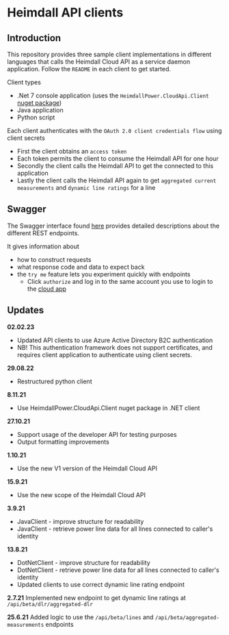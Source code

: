# Heimdall API clients

## Introduction

This repository provides three sample client implementations in different languages that calls the Heimdall Cloud API as a service daemon application. Follow the `README` in each client to get started.

Client types
* .Net 7 console application (uses the `HeimdallPower.CloudApi.Client` [nuget package](https://www.nuget.org/packages/HeimdallPower.CloudApi.Client/))
* Java application
* Python script

Each client authenticates with the `OAuth 2.0 client credentials flow` using client secrets
* First the client obtains an `access token`
* Each token permits the client to consume the Heimdall API for one hour
* Secondly the client calls the Heimdall API to get the connected to this application
* Lastly the client calls the Heimdall API again to get `aggregated current measurements` and `dynamic line ratings`  for a line
## Swagger

The Swagger interface found [here](https://api.heimdallcloud.com/index.html) provides detailed descriptions about the different REST endpoints. 

It gives information about
* how to construct requests
* what response code and data to expect back
* the `try me` feature lets you experiment quickly with endpoints 
	* Click `authorize` and log in to the same account you use to login to the [cloud app](https://heimdallcloud.com/)

## Updates
**02.02.23**
* Updated API clients to use Azure Active Directory B2C authentication
* NB! This authentication framework does not support certificates, and requires client application to authenticate using client secrets.

**29.08.22** 
* Restructured python client

**8.11.21** 
* Use HeimdallPower.CloudApi.Client nuget package in .NET client

**27.10.21** 
* Support usage of the developer API for testing purposes
* Output formatting improvements

**1.10.21** 
* Use the new V1 version of the Heimdall Cloud API

**15.9.21** 
* Use the new scope of the Heimdall Cloud API

**3.9.21** 
* JavaClient - improve structure for readability
* JavaClient - retrieve power line data for all lines connected to caller's identity

**13.8.21** 
* DotNetClient - improve structure for readability
* DotNetClient - retrieve power line data for all lines connected to caller's identity
* Updated clients to use correct dynamic line rating endpoint

**2.7.21** 
Implemented new endpoint to get dynamic line ratings at `/api/beta/dlr/aggregated-dlr`

**25.6.21** 
Added logic to use the `/api/beta/lines` and `/api/beta/aggregated-measurements` endpoints
